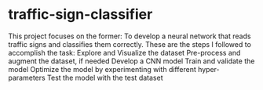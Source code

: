 # traffic-sign-classifier
 This project focuses on the former: To develop a neural network that reads traffic signs and classifies them correctly. These are the steps I followed to accomplish the task: Explore and Visualize the dataset Pre-process and augment the dataset, if needed Develop a CNN model Train and validate the model Optimize the model by experimenting with different hyper-parameters Test the model with the test dataset
